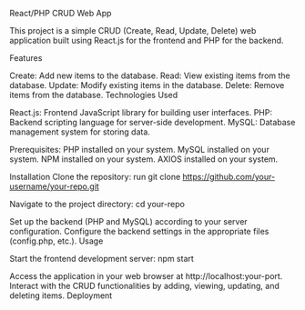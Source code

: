 React/PHP CRUD Web App

This project is a simple CRUD (Create, Read, Update, Delete) web application built using React.js for the frontend and PHP for the backend.

Features

Create: Add new items to the database.
Read: View existing items from the database.
Update: Modify existing items in the database.
Delete: Remove items from the database.
Technologies Used

React.js: Frontend JavaScript library for building user interfaces.
PHP: Backend scripting language for server-side development.
MySQL: Database management system for storing data.

Prerequisites:
PHP installed on your system.
MySQL installed on your system.
NPM installed on your system.
AXIOS installed on your system.

Installation
Clone the repository:
run git clone https://github.com/your-username/your-repo.git

Navigate to the project directory:
cd your-repo

Set up the backend (PHP and MySQL) according to your server configuration.
Configure the backend settings in the appropriate files (config.php, etc.).
Usage

Start the frontend development server:
npm start

Access the application in your web browser at http://localhost:your-port.
Interact with the CRUD functionalities by adding, viewing, updating, and deleting items.
Deployment
